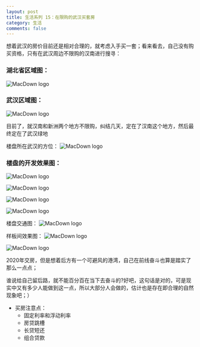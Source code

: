 ```yaml
---
layout: post
title: 生活系列 15：在限购的武汉买套房
category: 生活
comments: false
---
```


 
想着武汉的房价目前还是相对合理的，就考虑入手买一套；看来看去，自己没有购买资格，只有在武汉周边不限购的汉南进行搜寻：
 
### 湖北省区域图：
![MacDown logo](https://github.com/iWatching/blog/blob/gh-pages/images/hubei_region.jpg?raw=true)

### 武汉区域图：

![MacDown logo](https://github.com/iWatching/blog/blob/gh-pages/images/wuhan_regions.png?raw=true)

目前了，就汉南和新洲两个地方不限购，纠结几天，定在了汉南这个地方，然后最终定在了武汉绿地

楼盘所在武汉的方位：
![MacDown logo](https://github.com/iWatching/blog/blob/gh-pages/images/house_1.png?raw=true)

### 楼盘的开发效果图：

![MacDown logo](https://raw.githubusercontent.com/iWatching/blog/gh-pages/images/20170701_1.png)

![MacDown logo](https://github.com/iWatching/blog/blob/gh-pages/images/wuhan_green.jpg?raw=true)

![MacDown logo](https://github.com/iWatching/blog/blob/gh-pages/images/20170701_2.png?raw=true)

![MacDown logo](https://github.com/iWatching/blog/blob/gh-pages/images/town_local.jpg?raw=true)

楼盘交通图：
![MacDown logo](https://github.com/iWatching/blog/blob/gh-pages/images/20170701_3.png?raw=true)

样板间效果图：
![MacDown logo](https://github.com/iWatching/blog/blob/gh-pages/images/20170701_4.png?raw=true)

![MacDown logo](https://github.com/iWatching/blog/blob/gh-pages/images/20170701_5.png?raw=true)

2020年交房，但是想着后方有一个可避风的港湾，自己在前线奋斗也算是踏实了那么一点点；

谁说给自己留后路，就不能百分百在当下去奋斗的?好吧，这句话是对的，可是现实中又有多少人能做到这一点，所以大部分人会做的，估计也是存在即合理的自然现象吧；）


* 买房注意点：
	* 固定利率和浮动利率
	* 房贷跳槽
	* 长贷短还
	* 组合贷款 
